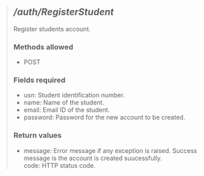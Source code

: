 > ## ***/auth/RegisterStudent***  
> Register students account.  
> 
> ### Methods allowed  
> - POST
> 
> ### Fields required  
> - usn: Student identification number.  
> - name: Name of the student.  
> - email: Email ID of the student.  
> - password: Password for the new account to be created.  
>  
> ### Return values
> - message: Error message if any exception is raised. Success message is the account is created suucessfully.  
> code: HTTP status code.  

